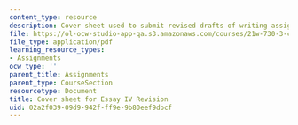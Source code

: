 ```yaml
---
content_type: resource
description: Cover sheet used to submit revised drafts of writing assignments.
file: https://ol-ocw-studio-app-qa.s3.amazonaws.com/courses/21w-730-3-consumer-culture-fall-2002/02a2f03909d9942fff9e9b80eef9dbcf_f02_coveraiv_rev.pdf
file_type: application/pdf
learning_resource_types:
- Assignments
ocw_type: ''
parent_title: Assignments
parent_type: CourseSection
resourcetype: Document
title: Cover sheet for Essay IV Revision
uid: 02a2f039-09d9-942f-ff9e-9b80eef9dbcf
---
```

